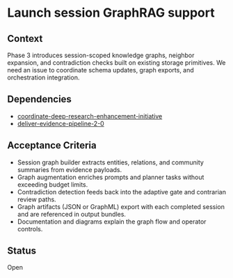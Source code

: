 # Launch session GraphRAG support

## Context
Phase 3 introduces session-scoped knowledge graphs, neighbor expansion, and
contradiction checks built on existing storage primitives. We need an issue to
coordinate schema updates, graph exports, and orchestration integration.

## Dependencies
- [coordinate-deep-research-enhancement-initiative](coordinate-deep-research-enhancement-initiative.md)
- [deliver-evidence-pipeline-2-0](deliver-evidence-pipeline-2-0.md)

## Acceptance Criteria
- Session graph builder extracts entities, relations, and community summaries
  from evidence payloads.
- Graph augmentation enriches prompts and planner tasks without exceeding
  budget limits.
- Contradiction detection feeds back into the adaptive gate and contrarian
  review paths.
- Graph artifacts (JSON or GraphML) export with each completed session and are
  referenced in output bundles.
- Documentation and diagrams explain the graph flow and operator controls.

## Status
Open
